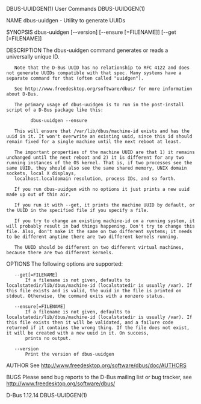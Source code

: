 DBUS-UUIDGEN(1)                                                                                                                                      User Commands                                                                                                                                      DBUS-UUIDGEN(1)

NAME
       dbus-uuidgen - Utility to generate UUIDs

SYNOPSIS
       dbus-uuidgen [--version] [--ensure [=FILENAME]] [--get [=FILENAME]]

DESCRIPTION
       The dbus-uuidgen command generates or reads a universally unique ID.

       Note that the D-Bus UUID has no relationship to RFC 4122 and does not generate UUIDs compatible with that spec. Many systems have a separate command for that (often called "uuidgen").

       See http://www.freedesktop.org/software/dbus/ for more information about D-Bus.

       The primary usage of dbus-uuidgen is to run in the post-install script of a D-Bus package like this:

             dbus-uuidgen --ensure

       This will ensure that /var/lib/dbus/machine-id exists and has the uuid in it. It won't overwrite an existing uuid, since this id should remain fixed for a single machine until the next reboot at least.

       The important properties of the machine UUID are that 1) it remains unchanged until the next reboot and 2) it is different for any two running instances of the OS kernel. That is, if two processes see the same UUID, they should also see the same shared memory, UNIX domain sockets, local X displays,
       localhost.localdomain resolution, process IDs, and so forth.

       If you run dbus-uuidgen with no options it just prints a new uuid made up out of thin air.

       If you run it with --get, it prints the machine UUID by default, or the UUID in the specified file if you specify a file.

       If you try to change an existing machine-id on a running system, it will probably result in bad things happening. Don't try to change this file. Also, don't make it the same on two different systems; it needs to be different anytime there are two different kernels running.

       The UUID should be different on two different virtual machines, because there are two different kernels.

OPTIONS
       The following options are supported:

       --get[=FILENAME]
           If a filename is not given, defaults to localstatedir/lib/dbus/machine-id (localstatedir is usually /var). If this file exists and is valid, the uuid in the file is printed on stdout. Otherwise, the command exits with a nonzero status.

       --ensure[=FILENAME]
           If a filename is not given, defaults to localstatedir/lib/dbus/machine-id (localstatedir is usually /var). If this file exists then it will be validated, and a failure code returned if it contains the wrong thing. If the file does not exist, it will be created with a new uuid in it. On success,
           prints no output.

       --version
           Print the version of dbus-uuidgen

AUTHOR
       See http://www.freedesktop.org/software/dbus/doc/AUTHORS

BUGS
       Please send bug reports to the D-Bus mailing list or bug tracker, see http://www.freedesktop.org/software/dbus/

D-Bus 1.12.14                                                                                                                                                                                                                                                                                           DBUS-UUIDGEN(1)
